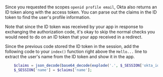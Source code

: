 Since you requested the scopes `openid profile email`, Okta also returns an ID token along with the access token. You can parse out the claims in the ID token to find the user's profile information.

Note that since the ID token was received by your app in response to exchanging the authorization code, it's okay to skip the normal checks you would need to do on an ID token that your app received in a redirect.

Since the previous code stored the ID token in the session, add the following code to your `index()` function right above the `Hello...` line to extract the user's name from the ID token and show it in the app.

```php
    $claims = json_decode(base64_decode(explode('.', $_SESSION['okta_id_token'])[1]), true);
    $_SESSION['name'] = $claims['name'];
```
